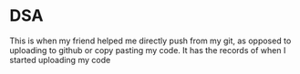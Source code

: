 # DSA

This is when my friend helped me directly push from my git, as opposed to uploading to github or copy pasting my code. It has the records of when I started uploading my code
